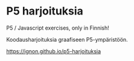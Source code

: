 # P5 harjoituksia

P5 / Javascript exercises, only in Finnish!


Koodausharjoituksia graafiseen P5-ympäristöön.

https://ignon.github.io/p5-harjoituksia
